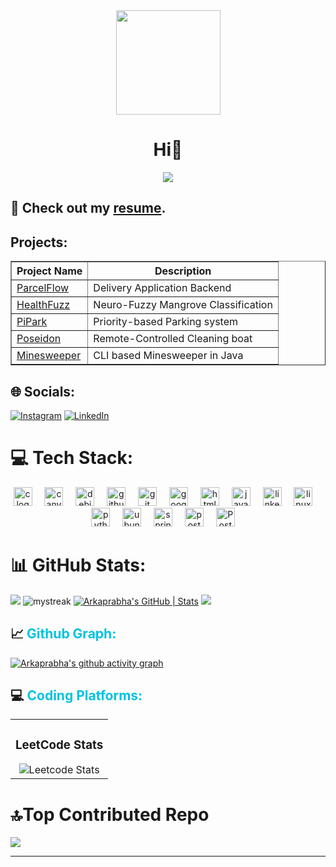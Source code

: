 <div align="center">
  <img height="167" src="https://arkaprabde.github.io/ReadmeDocs/Banner.jpg"  />
</div>
<p><h1 align="center" style="text-decoration: none; cursor: none;">Hi👋<br/></h1>
<p align="center">
  <a href="https://github.com/DenverCoder1/readme-typing-svg"><img src="https://readme-typing-svg.herokuapp.com?font=Time+New+Roman&color=%23C8BE25&size=25&center=true&vCenter=true&width=600&height=100&lines=Java+Backend+Developer;Pre+Final+Year+CSE+Undergrad;"></a>
</p>

## 📄 Check out my [resume](https://arkaprabde.github.io/ReadmeDocs/CV.pdf).

## Projects:
<table border="1">
    <thead>
        <tr>
            <th>Project Name</th>
            <th>Description</th>
        </tr>
    </thead>
    <tbody>
        <tr>
            <td><a href="https://github.com/arkaprabde/ParcelFlow">ParcelFlow</a></td>
            <td>Delivery Application Backend</td>
        </tr>
        <tr>
            <td><a href="https://github.com/arkaprabde/HealthFuzz">HealthFuzz</a></td>
            <td>Neuro-Fuzzy Mangrove Classification</td>
        </tr>
        <tr>
            <td><a href="https://github.com/arkaprabde/Parking-System">PiPark</a></td>
            <td>Priority-based Parking system</td>
        </tr>
        <tr>
            <td><a href="https://github.com/arkaprabde/Poseidon">Poseidon</a></td>
            <td>Remote-Controlled Cleaning boat</td>
        </tr>
        <tr>
            <td><a href="https://github.com/arkaprabde/Minesweeper">Minesweeper</a></td>
            <td>CLI based Minesweeper in Java</td>
        </tr>
    </tbody>
</table>

## 🌐 Socials:
[![Instagram](https://img.shields.io/badge/Instagram-%23E4405F.svg?logo=Instagram&logoColor=white)](https://www.instagram.com/arkaprabha_de/) [![LinkedIn](https://img.shields.io/badge/LinkedIn-%230077B5.svg?logo=linkedin&logoColor=white)](https://www.linkedin.com/in/arkaprabha-de-356a6024b/)

# 💻 Tech Stack:

<div align="center">
  <img src="https://img.shields.io/badge/C-A8B9CC?logo=c&logoColor=black&style=for-the-badge" height="30" alt="c logo"  />
  <img width="12" />
  <img src="https://img.shields.io/badge/Canva-00C4CC?logo=canva&logoColor=black&style=for-the-badge" height="30" alt="canva logo"  />
  <img width="12" />
  <img src="https://img.shields.io/badge/Debian-A81D33?logo=debian&logoColor=white&style=for-the-badge" height="30" alt="debian logo"  />
  <img width="12" />
  <img src="https://img.shields.io/badge/GitHub-181717?logo=github&logoColor=white&style=for-the-badge" height="30" alt="github logo"  />
  <img width="12" />
  <img src="https://img.shields.io/badge/Git-F05032?logo=git&logoColor=white&style=for-the-badge" height="30" alt="git logo"  />
  <img width="12" />
  <img src="https://img.shields.io/badge/Google Cloud-4285F4?logo=googlecloud&logoColor=white&style=for-the-badge" height="30" alt="googlecloud logo"  />
  <img width="12" />
  <img src="https://img.shields.io/badge/HTML5-E34F26?logo=html5&logoColor=white&style=for-the-badge" height="30" alt="html5 logo"  />
  <img width="12" />
  <img src="https://cdn.jsdelivr.net/gh/devicons/devicon/icons/java/java-original-wordmark.svg" height="30" alt="java logo"  />
  <img width="12" />
  <img src="https://img.shields.io/badge/LinkedIn-0A66C2?logo=linkedin&logoColor=white&style=for-the-badge" height="30" alt="linkedin logo"  />
  <img width="12" />
  <img src="https://img.shields.io/badge/Linux-FCC624?logo=linux&logoColor=black&style=for-the-badge" height="30" alt="linux logo"  />
  <img width="12" />
  <img src="https://img.shields.io/badge/Python-3776AB?logo=python&logoColor=white&style=for-the-badge" height="30" alt="python logo"  />
  <img width="12" />
  <img src="https://img.shields.io/badge/Ubuntu-E95420?logo=ubuntu&logoColor=white&style=for-the-badge" height="30" alt="ubuntu logo"  />
  <img width="12" />
  <img src="https://encrypted-tbn0.gstatic.com/images?q=tbn:ANd9GcTijgVC0k-lEVQvdt7uH0_uayQ-wLVZv-jD52FT8xExxpKMkQJKlK15643GwznvUfSvBL4&usqp=CAU" height="30" alt="springboot logo"/>
  <img width="12" />
  <img src="https://upload.wikimedia.org/wikipedia/commons/c/c2/Postman_%28software%29.png" height="30" alt="postman logo"  />
  <img width="12" />
  <img src="https://storage.googleapis.com/dycr-web/image/topic/postgresql/postgresql.jpg" height="30" alt="PostgreSQL logo"  />
  <img width="12" />
</div>


###
# 📊 GitHub Stats:
![](https://github-readme-stats.vercel.app/api?username=arkaprabde&theme=merko&hide_border=false&include_all_commits=true&count_private=true)
<img src="https://github-readme-streak-stats.herokuapp.com/?user=arkaprabde&theme=tokyonight" alt="mystreak"/>
[![Arkaprabha's GitHub | Stats](https://stats.quine.sh/arkaprabde/github?theme=dark)](https://quine.sh?utm_source=widgets&utm_campaign=arkaprabde)
![](https://github-readme-streak-stats.herokuapp.com/?username=arkaprabde&theme=merko&hide_border=false)


<p><h2 style="text-decoration: none; cursor: none;">📈  <span style="color: #00c2e0">Github Graph:</span></h2></p>

[![Arkaprabha's github activity graph](https://github-readme-activity-graph.vercel.app/graph?username=arkaprabde&bg_color=02011e&color=ffffff&line=37ff00&point=ffffff&area=true&hide_border=true)](https://github.com/ashutosh00710/github-readme-activity-graph)


<p><h2 style="text-decoration: none; cursor: none;">💻  <span style="color: #00c2e0">Coding Platforms:</span></h2></p>

<div align="center">
  <table>
    <tr>
      <td align="center">
        <h3>LeetCode Stats</h3>
        <img src="https://leetcard.jacoblin.cool/Arkaprab?theme=dark&font=montserrat&radius=6" alt="Leetcode Stats">
      </td>
    </tr>
  </table>
</div>



### 
# 🔝Top Contributed Repo
![](https://github-contributor-stats.vercel.app/api?username=arkaprabde&limit=5&theme=tokyonight&combine_all_yearly_contributions=true)


---
<!--
**arkaprabde/arkaprabde** is a ✨ _special_ ✨ repository because its `README.md` (this file) appears on your GitHub profile.

Here are some ideas to get you started:

- 🔭 I’m currently working on ...
- 🌱 I’m currently learning ...
- 👯 I’m looking to collaborate on ...
- 🤔 I’m looking for help with ...
- 💬 Ask me about ...
- 📫 How to reach me: ...
- 😄 Pronouns: ...
- ⚡ Fun fact: ...
-->
